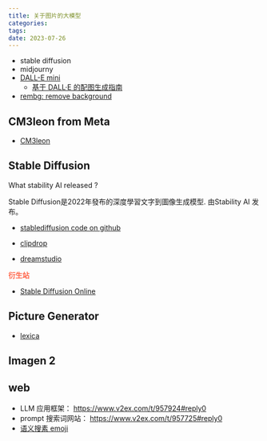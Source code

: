 ```yaml
---
title: 关于图片的大模型
categories: 
tags: 
date: 2023-07-26
---
```


- stable diffusion
- midjourny
- [DALL-E mini](https://github.com/borisdayma/dalle-mini)
    - [基于 DALL·E 的配图生成指南](https://sspai.com/post/74087)
- [rembg: remove background](https://github.com/danielgatis/rembg)

## CM3leon from Meta

- [CM3leon](https://ai.meta.com/blog/generative-ai-text-images-cm3leon/)

## Stable Diffusion

What stability AI released ?

Stable Diffusion是2022年發布的深度學習文字到圖像生成模型. 由Stability AI 发布。

- [stablediffusion code on github](https://github.com/Stability-AI/stablediffusion)

- [clipdrop](https://clipdrop.co/tools)
- [dreamstudio](https://dreamstudio.ai/)

**<font color='Tomato'>衍生站</font>**

- [Stable Diffusion Online](https://stablediffusionweb.com/)


## Picture Generator

- [lexica](https://lexica.art/)

##  Imagen 2


## web

- LLM 应用框架： https://www.v2ex.com/t/957924#reply0
- prompt 搜索词网站： https://www.v2ex.com/t/957725#reply0
- [语义搜素 emoji](https://emoji.aify.run/)